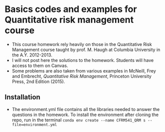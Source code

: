 # Basics codes and examples for Quantitative risk management course

- This course homework rely heavily on those in the Quantitative Risk Management course taught by prof. M. Haugh at Columbia University in the A.Y. 2012-2013.
- I will not post here the solutions to the homework. Students will have access to them on Canvas.
- Some problems are also taken from various examples in McNeill, Frey and Embrecht, *Quantitative Risk Management*, Princeton University Press, 2nd Edition (2015).

## Installation

- The environment.yml file contains all the libraries needed to answer the questions in the homework. To install the environment after cloning the repo, run in the terminal ```conda env create --name CFRM541_QRM s --file=environment.yml```
